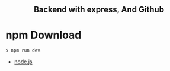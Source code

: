 <h2 align="center">Backend with express, And Github</h2>

# npm Download

```bash
$ npm run dev
```

* [node.js](https://nodejs.org/en)